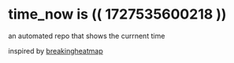 # time_now is (( 1727535600218 ))

an automated repo that shows the currnent time

inspired by [breakingheatmap](https://github.com/breakingheatmap/breakingheatmap)